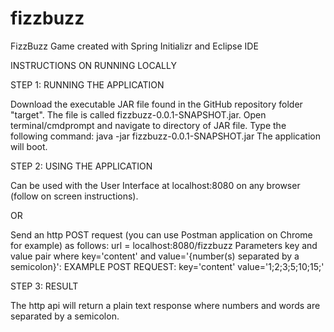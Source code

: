 # fizzbuzz

FizzBuzz Game created with Spring Initializr and Eclipse IDE

INSTRUCTIONS ON RUNNING LOCALLY

STEP 1: RUNNING THE APPLICATION

Download the executable JAR file found in the GitHub repository folder "target".
The file is called fizzbuzz-0.0.1-SNAPSHOT.jar.
Open terminal/cmdprompt and navigate to directory of JAR file.
Type the following command: java -jar fizzbuzz-0.0.1-SNAPSHOT.jar
The application will boot.

STEP 2: USING THE APPLICATION

Can be used with the User Interface at localhost:8080 on any browser (follow on screen instructions).

OR

Send an http POST request (you can use Postman application on Chrome for example) as follows:
url = localhost:8080/fizzbuzz 
Parameters key and value pair where key='content' and value='{number(s) separated by a semicolon}':
EXAMPLE POST REQUEST:
key='content'
value='1;2;3;5;10;15;'

STEP 3: RESULT

The http api will return a plain text response where numbers and words are separated by a semicolon.
